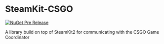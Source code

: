 # SteamKit-CSGO
[![NuGet Pre Release](https://img.shields.io/nuget/vpre/SteamKit-CSGO.svg?maxAge=2592000)](https://www.nuget.org/packages/SteamKit-CSGO/)

A library build on top of SteamKit2 for communicating with the CSGO Game Coordinator
